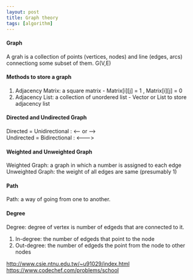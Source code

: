 ```yaml
---
layout: post
title: Graph theory
tags: [algorithm]
---
```


#### Graph
A grah is a collection of points (vertices, nodes) and line (edges, arcs) connectiong some subset of them. G(V,E)

#### Methods to store a graph
1. Adjacency Matrix: a square matrix - Matrix[i][j] = 1 , Matrix[i][j] = 0
2. Adjacency List: a collection of unordered list - Vector or List to store adjacency list

#### Directed and Undirected Graph
Directed = Unidirectional : <-- or -->  
Undirected = Bidirectional : <--->

#### Weighted and Unweighted Graph
Weighted Graph: a graph in which a number is assigned to each edge  
Unweighted Graph: the weight of all edges are same (presumably 1)

#### Path
Path: a way of going from one to another.

#### Degree
Degree: degree of vertex is number of edgeds that are connected to it.
1. In-degree: the number of edgeds that point to the node
2. Out-degree: the number of edgeds the point from the node to other nodes

http://www.csie.ntnu.edu.tw/~u91029/index.html
https://www.codechef.com/problems/school
